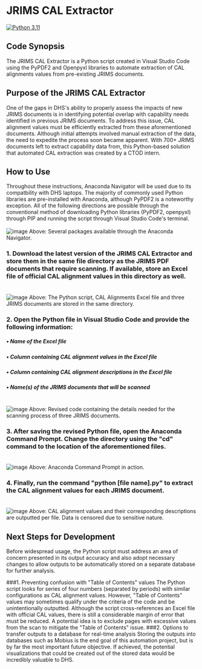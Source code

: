 # JRIMS CAL Extractor
[![Python 3.11](https://img.shields.io/badge/python-3.11-blue.svg)](https://www.python.org/downloads/release/python-3114/)

## Code Synopsis
The JRIMS CAL Extractor is a Python script created in Visual Studio Code using the PyPDF2 and Openpyxl libraries to automate extraction of CAL alignments values from pre-existing JRIMS documents. 

## Purpose of the JRIMS CAL Extractor
One of the gaps in DHS's ability to properly assess the impacts of new JRIMS documents is in identifying potential overlap with capability needs identified in previous JRIMS documents. To address this issue, CAL alignment values must be efficiently extracted from these aforementioned documents. Although initial attempts involved manual extraction of the data, the need to expedite the process soon became apparent. With 700+ JRIMS documents left to extract capability data from, this Python-based solution that automated CAL extraction was created by a CTOD intern.

## How to Use
Throughout these instructions, Anaconda Navigator will be used due to its compatbility with DHS laptops. The majority of commonly used Python libraries are pre-installed with Anaconda, although PyPDF2 is a noteworthy exception. All of the following directions are possible through the conventional method of downloading Python libraries (PyPDF2, openpyxl) through PIP and running the script through Visual Studio Code's terminal. <br /><br />
![image](https://github.com/justin-2028/JRIMS-CAL-Extractor/assets/96811261/d0ba5988-0d09-407a-98aa-9423d1421e80)
Above: Several packages available through the Anaconda Navigator.

### 1. Download the latest version of the JRIMS CAL Extractor and store them in the same file directory as the JRIMS PDF documents that require scanning. If available, store an Excel file of official CAL alignment values in this directory as well. <br /><br />
![image](https://github.com/justin-2028/JRIMS-CAL-Extractor/assets/96811261/7613edae-8036-4aff-9208-c903f4eb71ed)
Above: The Python script, CAL Alignments Excel file and three JRIMS documents are stored in the same directory.

### 2. Open the Python file in Visual Studio Code and provide the following information:
##### •	Name of the Excel file <br />
##### •	Column containing CAL alignment values in the Excel file <br />
##### •	Column containing CAL alignment descriptions in the Excel file <br />
##### •	Name(s) of the JRIMS documents that will be scanned <br /><br />
![image](https://github.com/justin-2028/JRIMS-CAL-Extractor/assets/96811261/04bbd6e7-5899-4ee0-9aaf-202f7d514409)
Above: Revised code containing the details needed for the scanning process of three JRIMS documents.

### 3. After saving the revised Python file, open the Anaconda Command Prompt. Change the directory using the "cd" command to the location of the aforementioned files. <br /><br />
![image](https://github.com/justin-2028/JRIMS-CAL-Extractor/assets/96811261/8b725f8c-4534-461c-8198-76d5d3322e4b)
Above: Anaconda Command Prompt in action.

### 4. Finally, run the command "python [file name].py" to extract the CAL alignment values for each JRIMS document. <br /><br />
![image](https://github.com/justin-2028/JRIMS-CAL-Extractor/assets/96811261/900f82b2-e6ee-4e04-b944-34a09b047550)
Above: CAL alignment values and their corresponding descriptions are outputted per file. Data is censored due to sensitive nature.

## Next Steps for Development
Before widespread usage, the Python script must address an area of concern presented in its output accuracy and also adopt necessary changes to allow outputs to be automatically stored on a separate database for further analysis.  

###1. Preventing confusion with "Table of Contents" values
The Python script looks for series of four numbers (separated by periods) with similar configurations as CAL alignment values. However, "Table of Contents" values may sometimes qualify under the criteria of the code and be unintentionally outputted. Although the script cross-references an Excel file with official CAL values, there is still a considerable margin of error that must be reduced. A potential idea is to exclude pages with excessive values from the scan to mitigate the "Table of Contents" issue. 
###2. Options to transfer outputs to a database for real-time analysis 
Storing the outputs into databases such as Mobius is the end goal of this automation project, but is by far the most important future objective. If achieved, the potential visualizations that could be created out of the stored data would be incredibly valuable to DHS.
